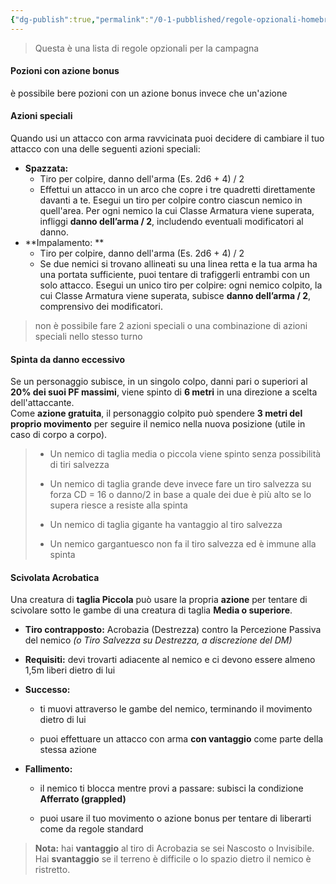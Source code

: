 ```yaml
---
{"dg-publish":true,"permalink":"/0-1-pubblished/regole-opzionali-homebrew/","noteIcon":""}
---
```


> Questa è una lista di regole opzionali per la campagna

#### Pozioni con azione bonus
è possibile bere pozioni con un azione bonus invece che un'azione

#### Azioni speciali
Quando usi un attacco con arma ravvicinata puoi decidere di cambiare il tuo attacco con una delle seguenti azioni speciali:
 - **Spazzata:**
   - Tiro per colpire, danno dell'arma (Es. 2d6 + 4) / 2
   - Effettui un attacco in un arco che copre i tre quadretti direttamente davanti a te. Esegui un tiro per colpire contro ciascun nemico in quell'area. Per ogni nemico la cui Classe Armatura viene superata, infliggi **danno dell’arma / 2**, includendo eventuali modificatori al danno.
 - **Impalamento: **
   - Tiro per colpire, danno dell'arma (Es. 2d6 + 4) / 2
   - Se due nemici si trovano allineati su una linea retta e la tua arma ha una portata sufficiente, puoi tentare di trafiggerli entrambi con un solo attacco. Esegui un unico tiro per colpire: ogni nemico colpito, la cui Classe Armatura viene superata, subisce **danno dell’arma / 2**, comprensivo dei modificatori.

> non è possibile fare 2 azioni speciali o una combinazione di azioni speciali nello stesso turno

#### Spinta da danno eccessivo
Se un personaggio subisce, in un singolo colpo, danni pari o superiori al **20% dei suoi PF massimi**, viene spinto di **6 metri** in una direzione a scelta dell'attaccante.  
Come **azione gratuita**, il personaggio colpito può spendere **3 metri del proprio movimento** per seguire il nemico nella nuova posizione (utile in caso di corpo a corpo).

> - Un nemico di taglia media o piccola viene spinto senza possibilità di tiri salvezza
> 
> - Un nemico di taglia grande deve invece fare un tiro salvezza su forza CD = 16 o danno/2 in base a quale dei due è più alto se lo supera riesce a resiste alla spinta
> 
> - Un nemico di taglia gigante ha vantaggio al tiro salvezza
> 
> - Un nemico gargantuesco non fa il tiro salvezza ed è immune alla spinta

#### Scivolata Acrobatica
Una creatura di **taglia Piccola** può usare la propria **azione** per tentare di scivolare sotto le gambe di una creatura di taglia **Media o superiore**.

- **Tiro contrapposto:** Acrobazia (Destrezza) contro la Percezione Passiva del nemico _(o Tiro Salvezza su Destrezza, a discrezione del DM)_
    
- **Requisiti:** devi trovarti adiacente al nemico e ci devono essere almeno 1,5m liberi dietro di lui
    
- **Successo:**
    
    - ti muovi attraverso le gambe del nemico, terminando il movimento dietro di lui
        
    - puoi effettuare un attacco con arma **con vantaggio** come parte della stessa azione
        
- **Fallimento:**
    
    - il nemico ti blocca mentre provi a passare: subisci la condizione **Afferrato (grappled)**
        
    - puoi usare il tuo movimento o azione bonus per tentare di liberarti come da regole standard
        

> **Nota:** hai **vantaggio** al tiro di Acrobazia se sei Nascosto o Invisibile.  
> Hai **svantaggio** se il terreno è difficile o lo spazio dietro il nemico è ristretto.

